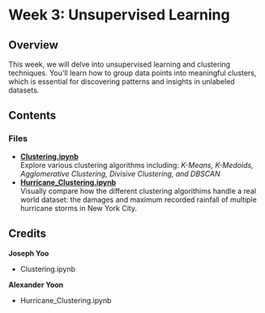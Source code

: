 # Week 3: Unsupervised Learning

## Overview
This week, we will delve into unsupervised learning and clustering techniques. You'll learn how to group data points into meaningful clusters, which is essential for discovering patterns and insights in unlabeled datasets.

## Contents

### Files

- **[Clustering.ipynb](Clustering.ipynb)**  
  Explore various clustering algorithms including: *K-Means, K-Medoids, Agglomerative Clustering, Divisive Clustering, and DBSCAN*
- **[Hurricane_Clustering.ipynb](Hurricane_Clustering.ipynb)**  
  Visually compare how the different clustering algorithims handle a real world dataset: the damages and maximum recorded rainfall of multiple hurricane storms in New York City.  

## Credits
**Joseph Yoo**
- Clustering.ipynb

**Alexander Yoon**
- Hurricane_Clustering.ipynb
